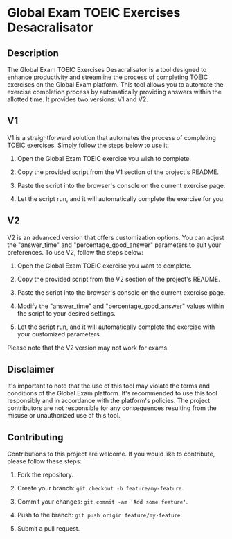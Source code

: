 # Global Exam TOEIC Exercises Desacralisator

## Description

The Global Exam TOEIC Exercises Desacralisator is a tool designed to enhance productivity and streamline the process of completing TOEIC exercises on the Global Exam platform. This tool allows you to automate the exercise completion process by automatically providing answers within the allotted time. It provides two versions: V1 and V2.

## V1

V1 is a straightforward solution that automates the process of completing TOEIC exercises. Simply follow the steps below to use it:

1. Open the Global Exam TOEIC exercise you wish to complete.

2. Copy the provided script from the V1 section of the project's README.

3. Paste the script into the browser's console on the current exercise page.

4. Let the script run, and it will automatically complete the exercise for you.

## V2

V2 is an advanced version that offers customization options. You can adjust the "answer_time" and "percentage_good_answer" parameters to suit your preferences. To use V2, follow the steps below:

1. Open the Global Exam TOEIC exercise you want to complete.

2. Copy the provided script from the V2 section of the project's README.

3. Paste the script into the browser's console on the current exercise page.

4. Modify the "answer_time" and "percentage_good_answer" values within the script to your desired settings.

5. Let the script run, and it will automatically complete the exercise with your customized parameters.

Please note that the V2 version may not work for exams.

## Disclaimer

It's important to note that the use of this tool may violate the terms and conditions of the Global Exam platform. It's recommended to use this tool responsibly and in accordance with the platform's policies. The project contributors are not responsible for any consequences resulting from the misuse or unauthorized use of this tool.

## Contributing

Contributions to this project are welcome. If you would like to contribute, please follow these steps:

1. Fork the repository.

2. Create your branch: `git checkout -b feature/my-feature`.

3. Commit your changes: `git commit -am 'Add some feature'`.

4. Push to the branch: `git push origin feature/my-feature`.

5. Submit a pull request.
